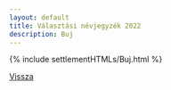 ```yaml
---
layout: default
title: Választási névjegyzék 2022
description: Buj
---
```


{% include settlementHTMLs/Buj.html %}

[Vissza](./)
